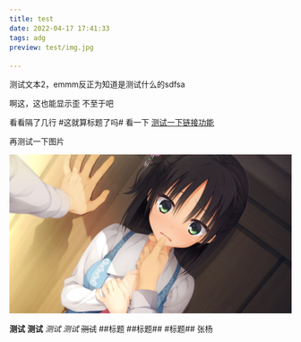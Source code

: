 ```yaml
---
title: test
date: 2022-04-17 17:41:33
tags: adg
preview: test/img.jpg

---
```


测试文本2，emmm反正为知道是测试什么的sdfsa
<!--more-->

啊这，这也能显示歪
不至于吧

看看隔了几行
#这就算标题了吗#
看一下
[测试一下链接功能](www.bilibili.com)

再测试一下图片


![](test/img.jpg)

**测试**
__测试__
_测试_
*测试*
~~测试~~
##标题
##标题##
#标题##
张杨
